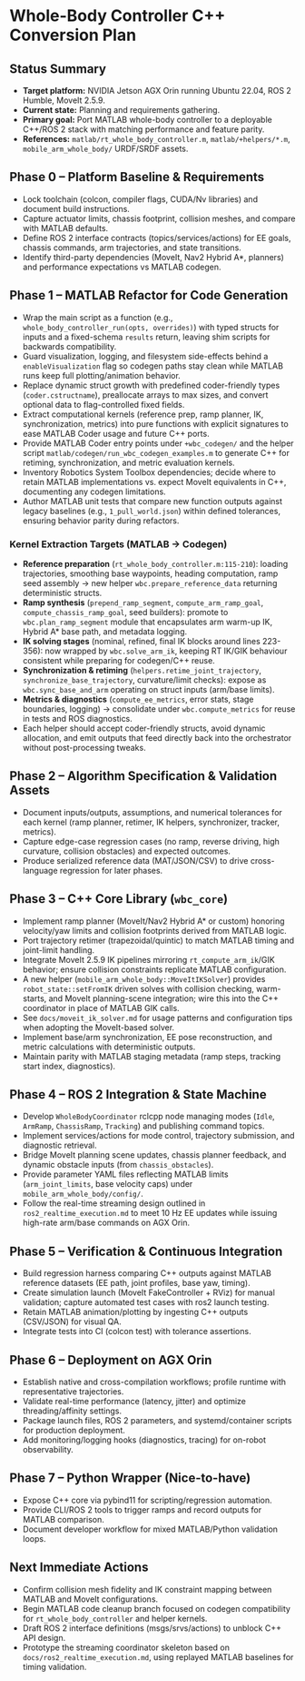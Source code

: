 # Whole-Body Controller C++ Conversion Plan

## Status Summary
- **Target platform:** NVIDIA Jetson AGX Orin running Ubuntu 22.04, ROS 2 Humble, MoveIt 2.5.9.
- **Current state:** Planning and requirements gathering.
- **Primary goal:** Port MATLAB whole-body controller to a deployable C++/ROS 2 stack with matching performance and feature parity.
- **References:** `matlab/rt_whole_body_controller.m`, `matlab/+helpers/*.m`, `mobile_arm_whole_body/` URDF/SRDF assets.

## Phase 0 – Platform Baseline & Requirements
- Lock toolchain (colcon, compiler flags, CUDA/Nv libraries) and document build instructions.
- Capture actuator limits, chassis footprint, collision meshes, and compare with MATLAB defaults.
- Define ROS 2 interface contracts (topics/services/actions) for EE goals, chassis commands, arm trajectories, and state transitions.
- Identify third-party dependencies (MoveIt, Nav2 Hybrid A*, planners) and performance expectations vs MATLAB codegen.

## Phase 1 – MATLAB Refactor for Code Generation
- Wrap the main script as a function (e.g., `whole_body_controller_run(opts, overrides)`) with typed structs for inputs and a fixed-schema `results` return, leaving shim scripts for backwards compatibility.
- Guard visualization, logging, and filesystem side-effects behind a `enableVisualization` flag so codegen paths stay clean while MATLAB runs keep full plotting/animation behavior.
- Replace dynamic struct growth with predefined coder-friendly types (`coder.cstructname`), preallocate arrays to max sizes, and convert optional data to flag-controlled fixed fields.
- Extract computational kernels (reference prep, ramp planner, IK, synchronization, metrics) into pure functions with explicit signatures to ease MATLAB Coder usage and future C++ ports.
- Provide MATLAB Coder entry points under `+wbc_codegen/` and the helper script `matlab/codegen/run_wbc_codegen_examples.m` to generate C++ for retiming, synchronization, and metric evaluation kernels.
- Inventory Robotics System Toolbox dependencies; decide where to retain MATLAB implementations vs. expect MoveIt equivalents in C++, documenting any codegen limitations.
- Author MATLAB unit tests that compare new function outputs against legacy baselines (e.g., `1_pull_world.json`) within defined tolerances, ensuring behavior parity during refactors.

### Kernel Extraction Targets (MATLAB → Codegen)
- **Reference preparation** (`rt_whole_body_controller.m:115-210`): loading trajectories, smoothing base waypoints, heading computation, ramp seed assembly → new helper `wbc.prepare_reference_data` returning deterministic structs.
- **Ramp synthesis** (`prepend_ramp_segment`, `compute_arm_ramp_goal`, `compute_chassis_ramp_goal`, seed builders): promote to `wbc.plan_ramp_segment` module that encapsulates arm warm-up IK, Hybrid A* base path, and metadata logging.
- **IK solving stages** (nominal, refined, final IK blocks around lines 223-356): now wrapped by `wbc.solve_arm_ik`, keeping RT IK/GIK behaviour consistent while preparing for codegen/C++ reuse.
- **Synchronization & retiming** (`helpers.retime_joint_trajectory`, `synchronize_base_trajectory`, curvature/limit checks): expose as `wbc.sync_base_and_arm` operating on struct inputs (arm/base limits).
- **Metrics & diagnostics** (`compute_ee_metrics`, error stats, stage boundaries, logging) → consolidate under `wbc.compute_metrics` for reuse in tests and ROS diagnostics.
- Each helper should accept coder-friendly structs, avoid dynamic allocation, and emit outputs that feed directly back into the orchestrator without post-processing tweaks.

## Phase 2 – Algorithm Specification & Validation Assets
- Document inputs/outputs, assumptions, and numerical tolerances for each kernel (ramp planner, retimer, IK helpers, synchronizer, tracker, metrics).
- Capture edge-case regression cases (no ramp, reverse driving, high curvature, collision obstacles) and expected outcomes.
- Produce serialized reference data (MAT/JSON/CSV) to drive cross-language regression for later phases.

## Phase 3 – C++ Core Library (`wbc_core`)
- Implement ramp planner (MoveIt/Nav2 Hybrid A* or custom) honoring velocity/yaw limits and collision footprints derived from MATLAB logic.
- Port trajectory retimer (trapezoidal/quintic) to match MATLAB timing and joint-limit handling.
- Integrate MoveIt 2.5.9 IK pipelines mirroring `rt_compute_arm_ik`/GIK behavior; ensure collision constraints replicate MATLAB configuration.
- A new helper (`mobile_arm_whole_body::MoveItIKSolver`) provides `robot_state::setFromIK` driven solves with collision checking, warm-starts, and MoveIt planning-scene integration; wire this into the C++ coordinator in place of MATLAB GIK calls.
- See `docs/moveit_ik_solver.md` for usage patterns and configuration tips when adopting the MoveIt-based solver.
- Implement base/arm synchronization, EE pose reconstruction, and metric calculations with deterministic outputs.
- Maintain parity with MATLAB staging metadata (ramp steps, tracking start index, diagnostics).

## Phase 4 – ROS 2 Integration & State Machine
- Develop `WholeBodyCoordinator` rclcpp node managing modes (`Idle`, `ArmRamp`, `ChassisRamp`, `Tracking`) and publishing command topics.
- Implement services/actions for mode control, trajectory submission, and diagnostic retrieval.
- Bridge MoveIt planning scene updates, chassis planner feedback, and dynamic obstacle inputs (from `chassis_obstacles`).
- Provide parameter YAML files reflecting MATLAB limits (`arm_joint_limits`, base velocity caps) under `mobile_arm_whole_body/config/`.
- Follow the real-time streaming design outlined in `ros2_realtime_execution.md` to meet 10 Hz EE updates while issuing high-rate arm/base commands on AGX Orin.

## Phase 5 – Verification & Continuous Integration
- Build regression harness comparing C++ outputs against MATLAB reference datasets (EE path, joint profiles, base yaw, timing).
- Create simulation launch (MoveIt FakeController + RViz) for manual validation; capture automated test cases with ros2 launch testing.
- Retain MATLAB animation/plotting by ingesting C++ outputs (CSV/JSON) for visual QA.
- Integrate tests into CI (colcon test) with tolerance assertions.

## Phase 6 – Deployment on AGX Orin
- Establish native and cross-compilation workflows; profile runtime with representative trajectories.
- Validate real-time performance (latency, jitter) and optimize threading/affinity settings.
- Package launch files, ROS 2 parameters, and systemd/container scripts for production deployment.
- Add monitoring/logging hooks (diagnostics, tracing) for on-robot observability.

## Phase 7 – Python Wrapper (Nice-to-have)
- Expose C++ core via pybind11 for scripting/regression automation.
- Provide CLI/ROS 2 tools to trigger ramps and record outputs for MATLAB comparison.
- Document developer workflow for mixed MATLAB/Python validation loops.

## Next Immediate Actions
- Confirm collision mesh fidelity and IK constraint mapping between MATLAB and MoveIt configurations.
- Begin MATLAB code cleanup branch focused on codegen compatibility for `rt_whole_body_controller` and helper kernels.
- Draft ROS 2 interface definitions (msgs/srvs/actions) to unblock C++ API design.
- Prototype the streaming coordinator skeleton based on `docs/ros2_realtime_execution.md`, using replayed MATLAB baselines for timing validation.
